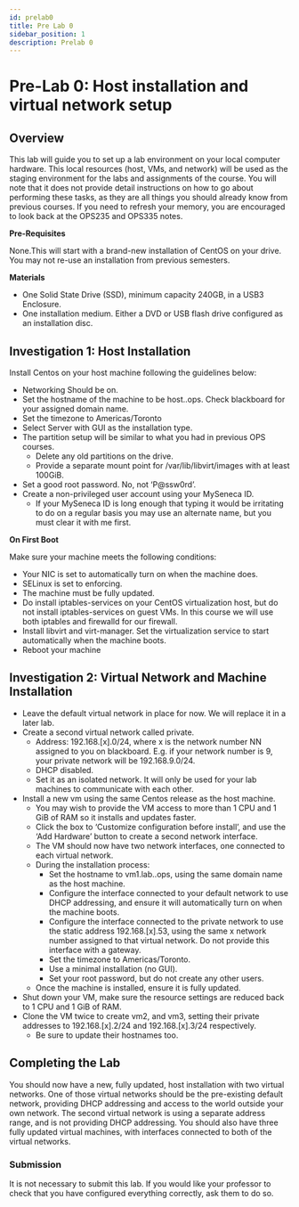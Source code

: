 ```yaml
---
id: prelab0
title: Pre Lab 0
sidebar_position: 1
description: Prelab 0
---
```


# Pre-Lab 0: Host installation and virtual network setup

## Overview

This lab will guide you to set up a lab environment on your local computer hardware. This local resources (host, VMs, and network) will be used as the staging environment for the labs and assignments of the course. You will note that it does not provide detail instructions on how to go about performing these tasks, as they are all things you should already know from previous courses. If you need to refresh your memory, you are encouraged to look back at the OPS235 and OPS335 notes.

**Pre-Requisites**

None.This will start with a brand-new installation of CentOS on your drive. You may not re-use an installation from previous semesters.

**Materials**

- One Solid State Drive (SSD), minimum capacity 240GB, in a USB3 Enclosure.
- One installation medium. Either a DVD or USB flash drive configured as an installation disc.

## Investigation 1: Host Installation

Install Centos on your host machine following the guidelines below:

- Networking Should be on.
- Set the hostname of the machine to be host.<domainname>.ops. Check blackboard for your assigned domain name.
- Set the timezone to Americas/Toronto
- Select Server with GUI as the installation type.
- The partition setup will be similar to what you had in previous OPS courses.
    - Delete any old partitions on the drive.
    - Provide a separate mount point for /var/lib/libvirt/images with at least 100GiB.
- Set a good root password. No, not ‘P@ssw0rd’.
- Create a non-privileged user account using your MySeneca ID.
    - If your MySeneca ID is long enough that typing it would be irritating to do on a regular basis you may use an alternate name, but you must clear it with me first.

**On First Boot**

Make sure your machine meets the following conditions:

- Your NIC is set to automatically turn on when the machine does.
- SELinux is set to enforcing.
- The machine must be fully updated.
- Do install iptables-services on your CentOS virtualization host, but do not install iptables-services on guest VMs. In this course we will use both iptables and firewalld for our firewall.
- Install libvirt and virt-manager. Set the virtualization service to start automatically when the machine boots.
- Reboot your machine

## Investigation 2: Virtual Network and Machine Installation

- Leave the default virtual network in place for now. We will replace it in a later lab.
- Create a second virtual network called private.
    - Address: 192.168.\[x\].0/24, where x is the network number NN assigned to you on blackboard. E.g. if your network number is 9, your private network will be 192.168.9.0/24.
    - DHCP disabled.
    - Set it as an isolated network. It will only be used for your lab machines to communicate with each other.
- Install a new vm using the same Centos release as the host machine.
    - You may wish to provide the VM access to more than 1 CPU and 1 GiB of RAM so it installs and updates faster.
    - Click the box to ‘Customize configuration before install’, and use the ‘Add Hardware’ button to create a second network interface.
    - The VM should now have two network interfaces, one connected to each virtual network.
    - During the installation process:
        - Set the hostname to vm1.lab.<yourdomain>.ops, using the same domain name as the host machine.
        - Configure the interface connected to your default network to use DHCP addressing, and ensure it will automatically turn on when the machine boots.
        - Configure the interface connected to the private network to use the static address 192.168.[x].53, using the same x network number assigned to that virtual network. Do not provide this interface with a gateway.
        - Set the timezone to Americas/Toronto.
        - Use a minimal installation (no GUI).
        - Set your root password, but do not create any other users.
    - Once the machine is installed, ensure it is fully updated.
- Shut down your VM, make sure the resource settings are reduced back to 1 CPU and 1 GiB of RAM.
- Clone the VM twice to create vm2, and vm3, setting their private addresses to 192.168.[x].2/24 and 192.168.[x].3/24 respectively.
    - Be sure to update their hostnames too.

## Completing the Lab

You should now have a new, fully updated, host installation with two virtual networks. One of those virtual networks should be the pre-existing default network, providing DHCP addressing and access to the world outside your own network. The second virtual network is using a separate address range, and is not providing DHCP addressing. You should also have three fully updated virtual machines, with interfaces connected to both of the virtual networks.

### Submission
It is not necessary to submit this lab. If you would like your professor to check that you have configured everything correctly, ask them to do so.
